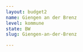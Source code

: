 ```yaml
---
layout: budget2
name: Giengen an der Brenz
level: kommune
state: BW
slug: Giengen-an-der-Brenz

---
```



